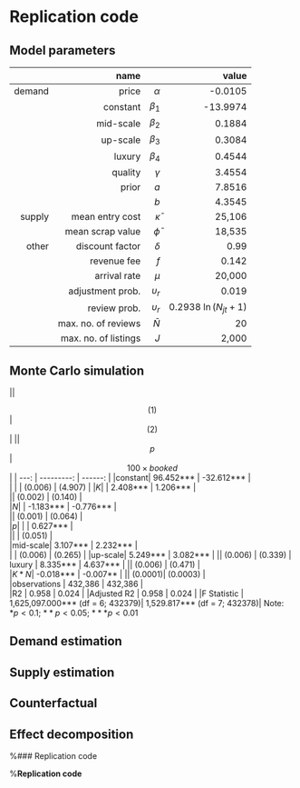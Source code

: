 # Replication code

## Model parameters

|  | name |            |  value |
| ---: | ---: | ---------: | ------: |
| demand | price | $\alpha$ | -0.0105 |
|| constant | $\beta_1$ | -13.9974 |
|| mid-scale | $\beta_2$ | 0.1884 |
|| up-scale | $\beta_3$ | 0.3084 |
|| luxury | $\beta_4$ | 0.4544 |
|| quality | $\gamma$ | 3.4554 |
|| prior | $a$ | 7.8516 |
||  | $b$ | 4.3545 |
| supply | mean entry cost | $\bar \kappa$ | 25,106 |
|| mean scrap value | $\bar \phi$ | 18,535 |
| other | discount factor | $\delta$ | 0.99 |
|  | revenue fee | $f$ | 0.142 |
|  | arrival rate | $\mu$ | 20,000 |
|  | adjustment prob. | $\upsilon_r$ | 0.019 |
|  | review prob. | $\upsilon_r$ | 0.2938 $\ln(N_{jt}+1)$ |
|  | max. no. of reviews | $\bar N$ | 20 |
|  | max. no. of listings | $J$ | 2,000 |

## Monte Carlo simulation

|| <center> (1) </center> |  <center> (2) </center> |
|| <center> $p$ </center> |  <center> $100\times booked$ </center> |
| ---: | ---------: | ------: |
|constant|                        96.452***     |                -32.612***  |        
| |                 |                (0.006)    |             (4.907)   |
|$K$|                 |              2.408***     |   1.206***    |       
||     (0.002)    |      (0.140)    |                                                                          
|$N$|            |                   -1.183***           |            -0.776***    |      
||                                 (0.001)                |         (0.064)         |  
|$p$|  | | 0.627***    |       
|| | (0.051)    |       
|mid-scale|                         3.107***       |                 2.232***        |   
| |                                (0.006)         |               (0.265)           |
|up-scale|                         5.249***        |                3.082***         | 
||                                 (0.006)         |               (0.339)           |
luxury |                        8.335***            |            4.637***           |
||                                 (0.006)           |              (0.471)         |  
|$K*N$|                          -0.018***           |            -0.007**           |
  ||      (0.0001)| (0.0003)           |                                                                      
|observations    |                 432,386           |              432,386         |  
|R2               |                 0.958             |              0.024           | 
|Adjusted R2      |                 0.958              |             0.024            |
|F Statistic      |   1,625,097.000*** (df = 6; 432379)| 1,529.817*** (df = 7; 432378)|
Note: $*p<0.1$; $**p<0.05$; $***p<0.01$

## Demand estimation

## Supply estimation

## Counterfactual

## Effect decomposition

%### Replication code

%**Replication code**
